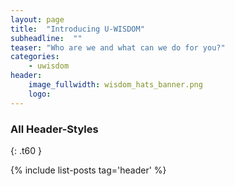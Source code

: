 ```yaml
---
layout: page
title:  "Introducing U-WISDOM"
subheadline:  ""
teaser: "Who are we and what can we do for you?"
categories:
    - uwisdom
header:
    image_fullwidth: wisdom_hats_banner.png
    logo: 
---
```


### All Header-Styles 


{: .t60 }

{% include list-posts tag='header' %}
